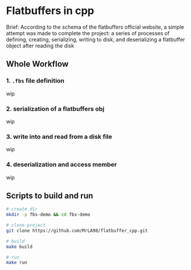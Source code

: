 # Flatbuffers in cpp

Brief: According to the schema of the flatbuffers official website, a simple attempt was made to complete the project: a series of processes of defining, creating, serializing, writing to disk, and deserializing a flatbuffer object after reading the disk

## Whole Workflow
### 1. `.fbs` file definition
wip
### 2. serialization of a flatbuffers obj
wip
### 3. write into and read from a disk file
wip
### 4. deserialization and access member
wip

## Scripts to build and run
```bash
# create dir
mkdir -p fbs-demo && cd fbs-demo

# clone project
git clone https://github.com/MrLA98/flatbuffer_cpp.git

# build
make build

# run
make run
```